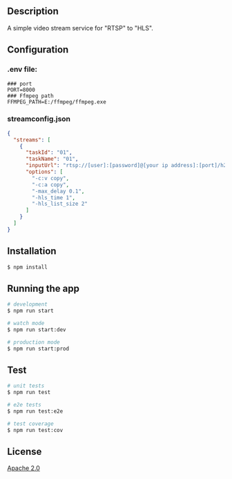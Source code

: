 ## Description

A simple video stream service for "RTSP" to "HLS".

## Configuration
### .env file:

```
### port
PORT=8000
### Ffmpeg path
FFMPEG_PATH=E:/ffmpeg/ffmpeg.exe
```

### streamconfig.json

```json
{
  "streams": [
    {
      "taskId": "01",
      "taskName": "01",
      "inputUrl": "rtsp://[user]:[password]@[your ip address]:[port]/h264/ch1/main/av_stream",
      "options": [
        "-c:v copy",
        "-c:a copy",
        "-max_delay 0.1",
        "-hls_time 1",
        "-hls_list_size 2"
      ]
    }
  ]
}
```

## Installation

```bash
$ npm install
```

## Running the app

```bash
# development
$ npm run start

# watch mode
$ npm run start:dev

# production mode
$ npm run start:prod
```

## Test

```bash
# unit tests
$ npm run test

# e2e tests
$ npm run test:e2e

# test coverage
$ npm run test:cov
```

## License
[Apache 2.0](LICENSE)